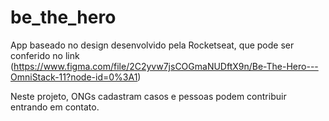 # be_the_hero

App baseado no design desenvolvido pela Rocketseat, que pode ser conferido no link (https://www.figma.com/file/2C2yvw7jsCOGmaNUDftX9n/Be-The-Hero---OmniStack-11?node-id=0%3A1)

Neste projeto, ONGs cadastram casos e pessoas podem contribuir entrando em contato.
